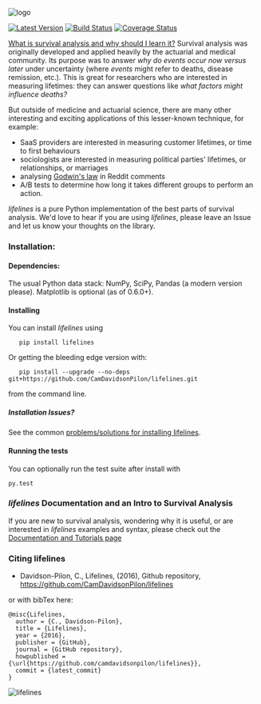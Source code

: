 ![logo](http://i.imgur.com/EOowdSD.png)

[![Latest Version](https://pypip.in/v/lifelines/badge.png)](https://pypi.python.org/pypi/lifelines/)
[![Build Status](https://travis-ci.org/CamDavidsonPilon/lifelines.svg?branch=master)](https://travis-ci.org/CamDavidsonPilon/lifelines)
[![Coverage Status](https://coveralls.io/repos/github/CamDavidsonPilon/lifelines/badge.svg?branch=master)](https://coveralls.io/github/CamDavidsonPilon/lifelines?branch=master)

[What is survival analysis and why should I learn it?](http://lifelines.readthedocs.org/en/latest/Survival%20Analysis%20intro.html)
 Survival analysis was originally developed and applied heavily by the actuarial and medical community. Its purpose was to answer *why do events occur now versus later* under uncertainty (where *events* might refer to deaths, disease remission, etc.). This is great for researchers who are interested in measuring lifetimes: they can answer questions like *what factors might influence deaths?*

But outside of medicine and actuarial science, there are many other interesting and exciting applications of this
lesser-known technique, for example:
- SaaS providers are interested in measuring customer lifetimes, or time to first behaviours
- sociologists are interested in measuring political parties' lifetimes, or relationships, or marriages
- analysing [Godwin's law](https://raw.githubusercontent.com/lukashalim/GODWIN/master/Kaplan-Meier-Godwin.png) in Reddit comments
- A/B tests to determine how long it takes different groups to perform an action.

*lifelines* is a pure Python implementation of the best parts of survival analysis. We'd love to hear if you are using *lifelines*, please leave an Issue and let us know your thoughts on the library.

### Installation:
#### Dependencies:

The usual Python data stack: NumPy, SciPy, Pandas (a modern version please). Matplotlib is optional (as of 0.6.0+). 

#### Installing

You can install *lifelines* using

       pip install lifelines


Or getting the bleeding edge version with:

       pip install --upgrade --no-deps git+https://github.com/CamDavidsonPilon/lifelines.git

from the command line.

##### Installation Issues?

See the common [problems/solutions for installing lifelines](https://github.com/CamDavidsonPilon/lifelines/issues?utf8=%E2%9C%93&q=label%3Ainstallation+).

#### Running the tests

You can optionally run the test suite after install with

    py.test


### *lifelines* Documentation and an Intro to Survival Analysis

If you are new to survival analysis, wondering why it is useful, or are interested in *lifelines* examples and syntax,
please check out the [Documentation and Tutorials page](http://lifelines.readthedocs.org/en/latest/index.html)


### Citing lifelines

 - Davidson-Pilon, C., Lifelines, (2016), Github repository, https://github.com/CamDavidsonPilon/lifelines 
 
or with bibTex here: 

```
@misc{Lifelines,
  author = {C., Davidson-Pilon},
  title = {Lifelines},
  year = {2016},
  publisher = {GitHub},
  journal = {GitHub repository},
  howpublished = {\url{https://github.com/camdavidsonpilon/lifelines}},
  commit = {latest_commit}
}
```
![lifelines](http://i.imgur.com/QXW71zA.png)
